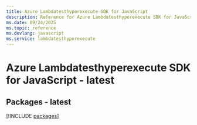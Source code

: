 ```yaml
---
title: Azure Lambdatesthyperexecute SDK for JavaScript
description: Reference for Azure Lambdatesthyperexecute SDK for JavaScript
ms.date: 09/24/2025
ms.topic: reference
ms.devlang: javascript
ms.service: lambdatesthyperexecute
---
```

# Azure Lambdatesthyperexecute SDK for JavaScript - latest
## Packages - latest
[!INCLUDE [packages](lambdatesthyperexecute-index.md)]